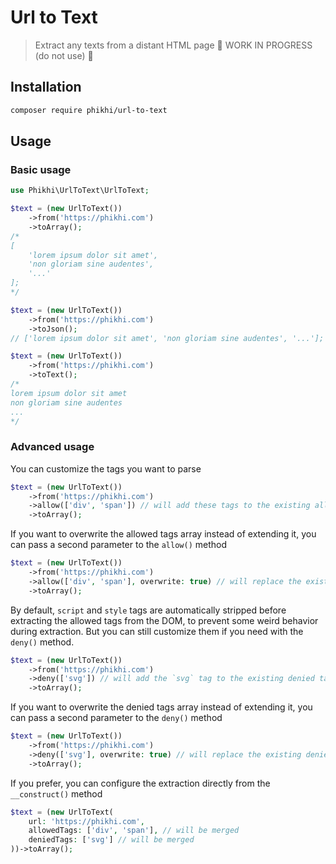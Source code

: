 # Url to Text

> Extract any texts from a distant HTML page
> 🚧 WORK IN PROGRESS (do not use) 🚧

## Installation

```bash
composer require phikhi/url-to-text
```

## Usage

### Basic usage
```php
use Phikhi\UrlToText\UrlToText;

$text = (new UrlToText())
    ->from('https://phikhi.com')
    ->toArray();
/*
[
    'lorem ipsum dolor sit amet',
    'non gloriam sine audentes',
    '...'
];
*/

$text = (new UrlToText())
    ->from('https://phikhi.com')
    ->toJson();
// ['lorem ipsum dolor sit amet', 'non gloriam sine audentes', '...'];

$text = (new UrlToText())
    ->from('https://phikhi.com')
    ->toText();
/*
lorem ipsum dolor sit amet
non gloriam sine audentes
...
*/
```

### Advanced usage

You can customize the tags you want to parse
```php
$text = (new UrlToText())
    ->from('https://phikhi.com')
    ->allow(['div', 'span']) // will add these tags to the existing allowed tags array (H*, p, li, a).
    ->toArray();
```

If you want to overwrite the allowed tags array instead of extending it, you can pass a second parameter to the `allow()` method
```php
$text = (new UrlToText())
    ->from('https://phikhi.com')
    ->allow(['div', 'span'], overwrite: true) // will replace the existing allowed tags array with this one.
    ->toArray();
```

By default, `script` and `style` tags are automatically stripped before extracting the allowed tags from the DOM, to prevent some weird behavior during extraction.
But you can still customize them if you need with the `deny()` method.
```php
$text = (new UrlToText())
    ->from('https://phikhi.com')
    ->deny(['svg']) // will add the `svg` tag to the existing denied tags array (script, style).
    ->toArray();
```

If you want to overwrite the denied tags array instead of extending it, you can pass a second parameter to the `deny()` method
```php
$text = (new UrlToText())
    ->from('https://phikhi.com')
    ->deny(['svg'], overwrite: true) // will replace the existing denied tags array with this one.
    ->toArray();
```

If you prefer, you can configure the extraction directly from the `__construct()` method
```php
$text = (new UrlToText(
    url: 'https://phikhi.com',
    allowedTags: ['div', 'span'], // will be merged
    deniedTags: ['svg'] // will be merged
))->toArray();
```
